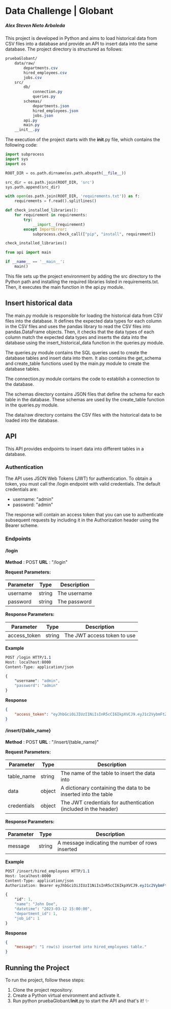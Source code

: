 # Data Challenge | Globant

##### *Alex Steven Nieto Arboleda*

This project is developed in Python and aims to load historical data from CSV files into a database and provide an API to insert data into the same database. The project directory is structured as follows:

```css
pruebaGlobant/
	data/raw/
		departments.csv
		hired_employees.csv
		jobs.csv
	src/
		db/
			connection.py
			queries.py
		schemas/
			departments.json
			hired_employees.json
			jobs.json
		api.py
		main.py
	__init__.py 
```

The execution of the project starts with the **init**.py file, which contains the following code:

```python
import subprocess
import sys
import os

ROOT_DIR = os.path.dirname(os.path.abspath(__file__))

src_dir = os.path.join(ROOT_DIR, 'src')
sys.path.append(src_dir)

with open(os.path.join(ROOT_DIR, 'requirements.txt')) as f:
    requirements = f.read().splitlines()

def check_installed_libraries():
    for requirement in requirements:
        try:
            __import__(requirement)
        except ImportError:
            subprocess.check_call(["pip", "install", requirement])

check_installed_libraries()

from api import main

if __name__ == '__main__':
    main()
```

This file sets up the project environment by adding the src directory to the Python path and installing the required libraries listed in requirements.txt. Then, it executes the main function in the api.py module.

## Insert historical data

The main.py module is responsible for loading the historical data from CSV files into the database. It defines the expected data types for each column in the CSV files and uses the pandas library to read the CSV files into pandas.DataFrame objects. Then, it checks that the data types of each column match the expected data types and inserts the data into the database using the insert_historical_data function in the queries.py module.

The queries.py module contains the SQL queries used to create the database tables and insert data into them. It also contains the get_schema and create_table functions used by the main.py module to create the database tables.

The connection.py module contains the code to establish a connection to the database.

The schemas directory contains JSON files that define the schema for each table in the database. These schemas are used by the create_table function in the queries.py module.

The data/raw directory contains the CSV files with the historical data to be loaded into the database.

## API

This API provides endpoints to insert data into different tables in a database.

### Authentication

The API uses JSON Web Tokens (JWT) for authentication. To obtain a token, you must call the /login endpoint with valid credentials. The default credentials are:

-   username: "admin"
-   password: "admin"

The response will contain an access token that you can use to authenticate subsequent requests by including it in the Authorization header using the Bearer scheme.

### Endpoints

#### /login

**Method** : POST
**URL** : "/login"

**Request Parameters:**

| Parameter | Type   | Description  |
| --------- | ------ | ------------ |
| username  | string | The username |
| password  | string | The password |

**Response Parameters:**

| Parameter    | Type   | Description                 |
| ------------ | ------ | --------------------------- |
| access_token | string | The JWT access token to use |

**Example**

```css
POST /login HTTP/1.1
Host: localhost:8000
Content-Type: application/json

{
    "username": "admin",
    "password": "admin"
}
```

**Response**

```json
{
    "access_token": "eyJhbGciOiJIUzI1NiIsInR5cCI6IkpXVCJ9.eyJ1c2VybmFtZSI6ImFkbWluIiwicGFzc3dvcmQiOiJhZG1pbiIsImlhdCI6MTYxOTI3MDg5OX0.82clFZfxQl_gzjGAlhJ96-QFY_QH82PjxnLgXCBK1fA"
}
```

#### /insert/{table_name}

**Method** : POST
**URL** : "/insert/{table_name}"

**Request Parameters:**

| Parameter   | Type   | Description                                                     |
| ----------- | ------ | --------------------------------------------------------------- |
| table_name  | string | The name of the table to insert the data into                   |
| data        | object | A dictionary containing the data to be inserted into the table  |
| credentials | object | The JWT credentials for authentication (included in the header) |

**Response Parameters:**

| Parameter | Type   | Description                                      |
| --------- | ------ | ------------------------------------------------ |
| message   | string | A message indicating the number of rows inserted |

**Example**

```css
POST /insert/hired_employees HTTP/1.1
Host: localhost:8000
Content-Type: application/json
Authorization: Bearer eyJhbGciOiJIUzI1NiIsInR5cCI6IkpXVCJ9.eyJ1c2VybmFtZSI6ImFkbWluIiwicGFzc3dvcmQiOiJhZG1pbiIsImlhdCI6MTYxOTI3MDg5OX0.82clFZfxQl_gzjGAlhJ96-QFY_QH82PjxnLgXCBK1fA

{
    "id": 1,
    "name": "John Doe",
    "datetime": "2023-03-12 15:00:00",
    "department_id": 1,
    "job_id": 1
}
```

**Response**

```json
{
    "message": "1 row(s) inserted into hired_employees table."
}
```

## Running the Project

To run the project, follow these steps:

1.  Clone the project repository.
2.  Create a Python virtual environment and activate it.
3.  Run python pruebaGlobant/**init**.py to start the API and that's it!  ✨